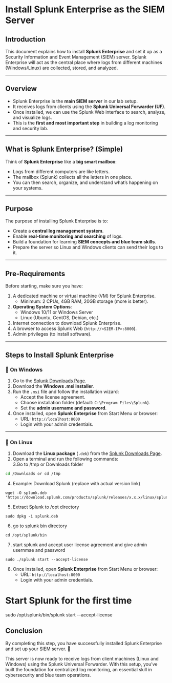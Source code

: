 # Install Splunk Enterprise as the SIEM Server

## Introduction
This document explains how to install **Splunk Enterprise** and set it up as a Security Information and Event Management (SIEM) server. Splunk Enterprise will act as the central place where logs from different machines (Windows/Linux) are collected, stored, and analyzed.

---

## Overview
- Splunk Enterprise is the **main SIEM server** in our lab setup.  
- It receives logs from clients using the **Splunk Universal Forwarder (UF)**.  
- Once installed, we can use the Splunk Web interface to search, analyze, and visualize logs.  
- This is the **first and most important step** in building a log monitoring and security lab.

---

## What is Splunk Enterprise? (Simple)
Think of **Splunk Enterprise** like a **big smart mailbox**:
- Logs from different computers are like letters.  
- The mailbox (Splunk) collects all the letters in one place.  
- You can then search, organize, and understand what’s happening on your systems.  

---

## Purpose
The purpose of installing Splunk Enterprise is to:
- Create a **central log management system**.  
- Enable **real-time monitoring and searching** of logs.  
- Build a foundation for learning **SIEM concepts and blue team skills**.  
- Prepare the server so Linux and Windows clients can send their logs to it.  

---

## Pre-Requirements
Before starting, make sure you have:
1. A dedicated machine or virtual machine (VM) for Splunk Enterprise.  
   - Minimum: 2 CPUs, 4GB RAM, 20GB storage (more is better).  
2. **Operating System Options**:  
   - Windows 10/11 or Windows Server  
   - Linux (Ubuntu, CentOS, Debian, etc.)  
3. Internet connection to download Splunk Enterprise.  
4. A browser to access Splunk Web (`http://<SIEM-IP>:8000`).  
5. Admin privileges (to install software).  

---

## Steps to Install Splunk Enterprise

### 🔹 On Windows
1. Go to the [Splunk Downloads Page](https://www.splunk.com/en_us/download/splunk-enterprise.html).  
2. Download the **Windows .msi installer**.  
3. Run the `.msi` file and follow the installation wizard:  
   - Accept the license agreement.  
   - Choose installation folder (default: `C:\Program Files\Splunk`).  
   - Set the **admin username and password**.  
4. Once installed, open **Splunk Enterprise** from Start Menu or browser:  
   - URL: `http://localhost:8000`  
   - Login with your admin credentials.  

---

### 🔹 On Linux
1. Download the **Linux package** (`.deb`) from the [Splunk Downloads Page](https://www.splunk.com/en_us/download/splunk-enterprise.html).  
2. Open a terminal and run the following commands:  
3.Go to /tmp or Downloads folder
```bash
cd /Downloads or cd /tmp  
```
4. Example: Download Splunk (replace with actual version link)
```
wget -O splunk.deb 'https://download.splunk.com/products/splunk/releases/x.x.x/linux/splunk.tgz'
```
5. Extract Splunk to /opt directory
```
sudo dpkg -i splunk.deb 
```
6. go to splunk bin directory 
```
cd /opt/splunk/bin
```
7. start splunk and accept user license agreement and give admin usernmae and password
```
sudo ./splunk start --accept-license
```
8. Once installed, open **Splunk Enterprise** from Start Menu or browser:  
   - URL: `http://localhost:8000`  
   - Login with your admin credentials.  

# Start Splunk for the first time
sudo /opt/splunk/bin/splunk start --accept-license

## Conclusion
By completing this step, you have successfully installed Splunk Enterprise and set up your SIEM server. 🎉

This server is now ready to receive logs from client machines (Linux and Windows) using the Splunk Universal Forwarder. With this setup, you’ve built the foundation for centralized log monitoring, an essential skill in cybersecurity and blue team operations.

